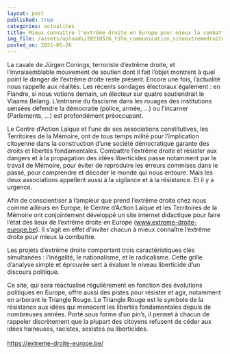 ```yaml
---
layout: post
published: true
categories: actualites
title: Mieux connaître l'extrême droite en Europe pour mieux la combattre
img_file: /assets/uploads/20210526_tdlm_communication_siteextremedroitecalcom_sitetm_1240x480.jpg
posted_on: 2021-05-26
---
```

La cavale de Jürgen Conings, terroriste d’extrême droite, et l’invraisemblable mouvement de soutien dont il fait l’objet montrent à quel point le danger de l’extrême droite reste présent. Encore une fois, l’actualité nous rappelle aux réalités. Les récents sondages électoraux également : en Flandre, si nous votions demain, un électeur sur quatre soutiendrait le Vlaams Belang. L’entrisme du fascisme dans les rouages des institutions sensées défendre la démocratie (police, armée, …) ou l’incarner (Parlements, …) est profondément préoccupant.


Le Centre d’Action Laïque et l’une de ses associations constitutives, les Territoires de la Mémoire, ont de tous temps milité pour l’implication citoyenne dans la construction d’une société démocratique garante des droits et libertés fondamentales. Combattre l’extrême droite et résister aux dangers et à la propagation des idées liberticides passe notamment par le travail de Mémoire, pour éviter de reproduire les erreurs commises dans le passé, pour comprendre et décoder le monde qui nous entoure. Mais les deux associations appellent aussi à la vigilance et à la résistance. Et il y a urgence.


Afin de conscientiser à l’ampleur que prend l’extrême droite chez nous comme ailleurs en Europe, le Centre d’Action Laïque et les Territoires de la Mémoire ont conjointement développé un site internet didactique pour faire l’état des lieux de l’extrême droite en Europe (www.extreme-droite-europe.be). Il s’agit en effet d’inviter chacun à mieux connaître l’extrême droite pour mieux la combattre.


Les projets d’extrême droite comportent trois caractéristiques clés simultanées : l’inégalité, le nationalisme, et le radicalisme. Cette grille d’analyse simple et éprouvée sert à évaluer le niveau liberticide d’un discours politique.


Ce site, qui sera réactualisé régulièrement en fonction des évolutions politiques en Europe, offre aussi des pistes pour résister et agir, notamment en arborant le Triangle Rouge. Le Triangle Rouge est le symbole de la résistance aux idées qui menacent les libertés fondamentales depuis de nombreuses années. Porté sous forme d’un pin’s, il permet à chacun de rappeler discrètement que la plupart des citoyens refusent de céder aux idées haineuses, racistes, sexistes ou liberticides.\
\
<https://extreme-droite-europe.be/>